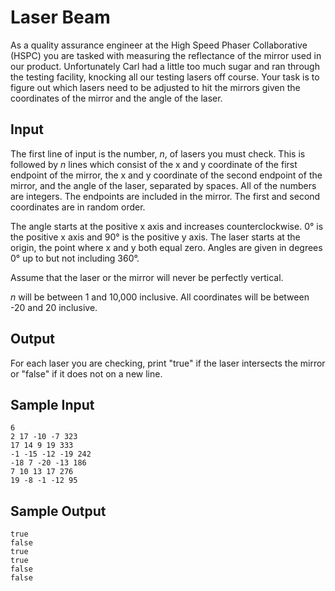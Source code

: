 # Laser Beam

As a quality assurance engineer at the High Speed Phaser Collaborative (HSPC)
you are tasked with measuring the reflectance of the mirror used in our
product. Unfortunately Carl had a little too much sugar and ran through the
testing facility, knocking all our testing lasers off course. Your task is to
figure out which lasers need to be adjusted to hit the mirrors given the
coordinates of the mirror and the angle of the laser.

## Input

The first line of input is the number, $n$, of lasers you must check. This is
followed by $n$ lines which consist of the x and y coordinate of the first
endpoint of the mirror, the x and y coordinate of the second endpoint of the
mirror, and the angle of the laser, separated by spaces. All of the numbers are
integers. The endpoints are included in the mirror. The first and second
coordinates are in random order.

The angle starts at the positive x axis and increases counterclockwise. 0° is
the positive x axis and 90° is the positive y axis. The laser starts at the
origin, the point where x and y both equal zero. Angles are given in degrees 0°
up to but not including 360°.

Assume that the laser or the mirror will never be perfectly vertical.

$n$ will be between 1 and 10,000 inclusive. All coordinates will be between -20 and 20 inclusive.

## Output

For each laser you are checking, print "true" if the laser intersects the
mirror or "false" if it does not on a new line.

## Sample Input

```
6
2 17 -10 -7 323
17 14 9 19 333
-1 -15 -12 -19 242
-18 7 -20 -13 186
7 10 13 17 276
19 -8 -1 -12 95
```

## Sample Output

```
true
false
true
true
false
false
```
